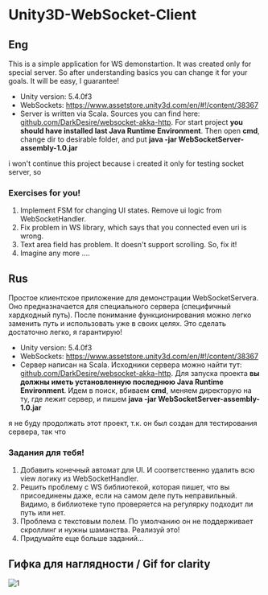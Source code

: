 # Unity3D-WebSocket-Client
## Eng
This is a simple application for WS demonstartion. It was created only for special server. So after understanding basics you can change it for your goals. It will be easy, I guarantee!
- Unity version: 5.4.0f3
- WebSockets: https://www.assetstore.unity3d.com/en/#!/content/38367
- Server is written via Scala. Sources you can find here: [github.com/DarkDesire/websocket-akka-http](https://github.com/DarkDesire/websocket-akka-http). For start project **you should have installed last Java Runtime Environment**. Then open **cmd**, change dir to desirable folder, and put **java -jar WebSocketServer-assembly-1.0.jar**

i won't continue this project because i created it only for testing socket server, so 

### Exercises for you! 
1. Implement FSM for changing UI states. Remove ui logic from WebSocketHandler.
2. Fix problem in WS library, which says that you connected even uri is wrong.
3. Text area field has problem. It doesn't support scrolling. So, fix it!
4. Imagine any more ....

## Rus
Простое клиентское приложение для демонстрации WebSocketServera. Оно предназначается для специального сервера (специфичный хардкодный путь). После понимание функционирования можно легко заменить путь и использовать уже в своих целях. Это сделать достаточно легко, я гарантирую!
- Unity version: 5.4.0f3
- WebSockets: https://www.assetstore.unity3d.com/en/#!/content/38367
- Сервер написан на Scala. Исходники сервера можно найти тут: [github.com/DarkDesire/websocket-akka-http](https://github.com/DarkDesire/websocket-akka-http). Для запуска проекта **вы должны иметь установленную последнюю Java Runtime Environment**. Идем в поиск, вбиваем **cmd**, меняем директорую на ту, где лежит сервер, и пишем  **java -jar WebSocketServer-assembly-1.0.jar**

я не буду продолжать этот проект, т.к. он был создан для тестирования сервера, так что

### Задания для тебя! 
1. Добавить конечный автомат для UI. И соответственно удалить всю view логику из WebSocketHandler.
2. Решить проблему с WS библиотекой, которая пишет, что вы присоединены даже, если на самом деле путь неправильный. Видимо, в библиотеке тупо проверяется на регулярку подходит ли путь или нет.
3. Проблема с текстовым полем. По умолчанию он не поддерживает скроллинг и нужны шаманства. Реализуй это!
4. Придумайте еще больше заданий...

## Гифка для наглядности / Gif for clarity
![1](http://storage9.static.itmages.ru/i/16/0909/h_1473463001_4820244_0e5233ffdc.gif)
